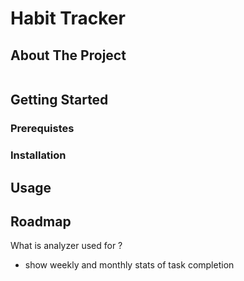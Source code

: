 # Habit Tracker

## About The Project

```mermaid

```


## Getting Started

### Prerequistes

### Installation

## Usage 

## Roadmap
What is analyzer used for ?
- show weekly and monthly stats of task completion 